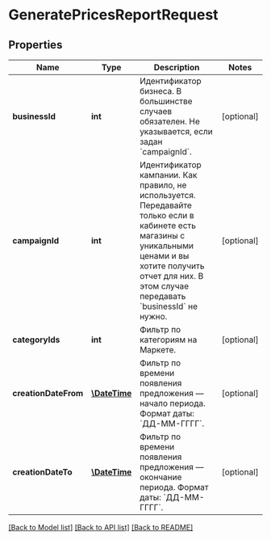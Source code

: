 # GeneratePricesReportRequest

## Properties
Name | Type | Description | Notes
------------ | ------------- | ------------- | -------------
**businessId** | **int** | Идентификатор бизнеса.  В большинстве случаев обязателен. Не указывается, если задан &#x60;campaignId&#x60;. | [optional] 
**campaignId** | **int** | Идентификатор кампании.  Как правило, не используется. Передавайте только если в кабинете есть магазины с уникальными ценами и вы хотите получить отчет для них. В этом случае передавать &#x60;businessId&#x60; не нужно. | [optional] 
**categoryIds** | **int** | Фильтр по категориям на Маркете. | [optional] 
**creationDateFrom** | [**\DateTime**](Date.md) | Фильтр по времени появления предложения — начало периода.  Формат даты: &#x60;ДД-ММ-ГГГГ&#x60;. | [optional] 
**creationDateTo** | [**\DateTime**](Date.md) | Фильтр по времени появления предложения — окончание периода.  Формат даты: &#x60;ДД-ММ-ГГГГ&#x60;. | [optional] 

[[Back to Model list]](../README.md#documentation-for-models) [[Back to API list]](../README.md#documentation-for-api-endpoints) [[Back to README]](../README.md)


